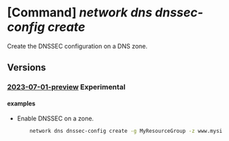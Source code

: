 # [Command] _network dns dnssec-config create_

Create the DNSSEC configuration on a DNS zone.

## Versions

### [2023-07-01-preview](/Resources/mgmt-plane/L3N1YnNjcmlwdGlvbnMve30vcmVzb3VyY2Vncm91cHMve30vcHJvdmlkZXJzL21pY3Jvc29mdC5uZXR3b3JrL2Ruc3pvbmVzL3t9L2Ruc3NlY2NvbmZpZ3MvZGVmYXVsdA==/2023-07-01-preview.xml) **Experimental**

<!-- mgmt-plane /subscriptions/{}/resourcegroups/{}/providers/microsoft.network/dnszones/{}/dnssecconfigs/default 2023-07-01-preview -->

#### examples

- Enable DNSSEC on a zone.
    ```bash
        network dns dnssec-config create -g MyResourceGroup -z www.mysite.com
    ```
